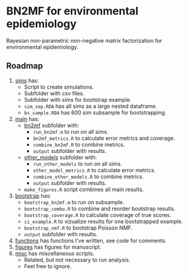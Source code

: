 # BN2MF for environmental epidemiology  

Bayesian non-parametric non-negative matrix factorization for environmental epidemiology.

## Roadmap

1. [sims](sims) has:
    * Script to create simulations.
    * Subfolder with csv files.
    * Subfolder with sims for bootstrap example.
    * `sim_sep.RDA` has all sims as a large nested dataframe.
    * `bs_sample.RDA` has 600 sim subsample for bootstrapping.
2. [main](main) has:
    * [bn2mf](bn2mf) subfolder with:
        * `run_bn2mf.m` to run on all sims.
        * `bn2mf_metrics.R` to calculate error metrics and coverage.
        * `combine_bn2mf.R` to combine metrics.
        * `output` subfolder with results.
    * [other_models](other_models) subfolder with:
        * `run_other_models` to run on all sims.
        * `other_model_metrics.R` to calculate error metrics.
        * `combine_other_models.R` to combine metrics.
        * `output` subfolder with results.
    * `make_figures.R` script combines all main results.
3. [bootstrap](bootstrap) has:
    * `bootstrap_bn2mf.m` to run on subsample.
    * `bootstrap_combo.R` to combine and reorder bootstrap results.
    * `bootstrap_coverage.R` to calculate coverage of true scores.
    * `ci_example.R` to vizualize results for one bootstrapped example.
    * `bootstrap_nmf.R` to bootstrap Poisson NMF.
    * `output` subfolder with results.
4. [functions](functions) has functions I've written, see code for comments.
5. [figures](figures) has figures for manuscript.
6. [misc](misc) has miscellaneous scripts.
    * Related, but not necessary to run analysis.
    * Feel free to ignore.
